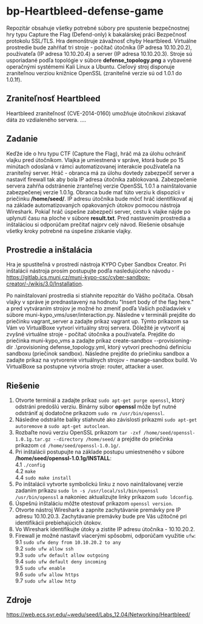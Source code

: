 # bp-Heartbleed-defense-game
Repozitár obsahuje všetky potrebné súbory pre spustenie bezpečnostnej hry typu Capture the Flag (Defend-only) k bakalárskej práci Bezpečnosť protokolu SSL/TLS. Hra demonštruje závažnosť chyby Heartbleed. Virtuálne prostredie bude zahŕňať tri stroje - počítač útočníka (IP adresa 10.10.20.2), používateľa (IP adresa 10.10.20.4) a server (IP adresa 10.10.20.3). Stroje sú usporiadané podľa topológie v súbore **defense_topology.png** a vybavené operačnými systémemi Kali Linux a Ubuntu. Cieľový stroj disponuje zraniteľnou verziou knižnice OpenSSL (zraniteľné verzie sú od 1.0.1 do 1.0.1f).
## Zraniteľnosť Heartbleed 
Heartbleed zraniteľnosť (CVE-2014-0160) umožňuje útočníkovi získavať dáta zo vzdialeného servera.
....
## Zadanie
Keďže ide o hru typu CTF (Capture the Flag), hráč má za úlohu ochrániť vlajku pred útočníkom. Vlajka je umiestnená v správe, ktorá bude po 15 minútach odoslaná v rámci automatizovanej interakcie používateľa na zraniteľný server. Hráč - obranca má za úlohu dovtedy zabezpečiť server a nastaviť firewall tak aby bola IP adresa útočníka zablokovaná. Zabezpečenie servera zahŕňa odstránenie zranteľnej verzie OpenSSL 1.0.1 a nainštalovanie zabezpečenej verzie 1.0.1g. Obranca bude mať túto verziu k dispozícii v priečinku **/home/seed/**. IP adresu útočníka bude môcť hráč identifikovať aj na základe automatizovaných opakovaných útokov pomocou nástroja Wireshark. Pokiaľ hráč úspešne zabezpečí server, cestu k vlajke nájde po uplynutí času na ploche v súbore **result.txt**. Pred nastavením prostredia a inštaláciou si odporúčam prečítať najprv celý návod. Riešenie obsahuje všetky kroky potrebné na úspešne získanie vlajky.

## Prostredie a inštalácia
Hra je spustiteľná v prostredí nástroja KYPO Cyber Sandbox Creator. Pri inštalácii nástroja prosím postupujte podľa nasledujúceho návodu -  https://gitlab.ics.muni.cz/muni-kypo-csc/cyber-sandbox-creator/-/wikis/3.0/Installation. 

Po nainštalovaní prostredia si stiahnite repozitár do Vášho počítača. Obsah vlajky v správe je prednastavený na hodnotu "Insert body of the flag here." a pred vytváraním strojov je možné ho zmeniť podľa Vašich požiadaviek v súbore muni-kypo_vms/user/interaction.py. Následne v termináli prejdite do priečinku vagrant_server a zadajte príkaz vagrant up. Týmto príkazom sa Vám vo VirtualBoxe vytvorí virtuálny stroj servera. Dôležité je vytvoriť aj zvyšné virtuálne stroje - počítač útočníka a používateľa. Prejdite do priečinka muni-kypo_vms a zadajte príkaz create-sandbox --provisioning-dir .\provisioning defense_topology.yml, ktorý vytvorí prechodnú definíciu sandboxu (priečinok sandbox). Následne prejdite do priečinku sandbox a zadajte príkaz na vytvorenie virtuálnych strojov - manage-sandbox build. Vo VirtualBoxe sa postupne vytvoria stroje: router, attacker a user.

## Riešenie 
1. Otvorte terminál a zadajte príkaz `sudo apt-get purge openssl`, ktorý odstráni predošlú verziu. Binárny súbor **openssl** môže byť nutné odstrániť aj dodatočne príkazom `sudo rm /usr/bin/openssl`.
2. Následne odstráňte balíky stiahnuté ako závislosti príkazmi `sudo apt-get autoremove` a `sudo apt-get autoclean`.
3. Rozbaľte novú verziu OpenSSL príkazom `tar -zxf /home/seed/openssl-1.0.1g.tar.gz --directory /home/seed/` a prejdite do priečinka príkazom `cd /home/seed/openssl-1.0.1g/`.
4. Pri inštalácii postupujte na základe postupu umiestneného v súbore **/home/seed/openssl-1.0.1g/INSTALL**:\
  4.1 `./config`\
  4.2 `make`\
  4.4 `sudo make install`
5. Po inštalácii vytvorte symbolickú linku z novo nainštalovanej verzie zadaním príkazu `sudo ln -s /usr/local/ssl/bin/openssl /usr/bin/openssl` a nakoniec aktualizujte linky príkazom `sudo ldconfig`.
6. Úspešnú inštaláciu môžte otestovať príkazom `openssl version`. 
7. Otvorte nástroj Wireshark a zapnite zachytávanie premávky pre IP adresu 10.10.20.3. Zachytávanie premávky bude pre Vás užitočné pri identifikácii prebiehajúcich útokov.
8. Vo Wireshark identifikujte útoky a zistite IP adresu útočníka - 10.10.20.2. 
9. Firewall je možné nastaviť viacerými spôsobmi, odporúčam využitie `ufw`:\
  9.1 `sudo ufw deny from 10.10.20.2 to any`\
  9.2 `sudo ufw allow ssh`\
  9.3 `sudo ufw default allow outgoing`\
  9.4 `sudo ufw default deny incoming `\
  9.5 `sudo ufw enable `\
  9.6 `sudo ufw allow https `\
  9.7 `sudo ufw allow http`

## Zdroje
https://web.ecs.syr.edu/~wedu/seed/Labs_12.04/Networking/Heartbleed/
